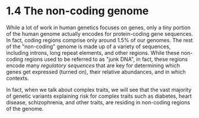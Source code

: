 # 1.4 The non-coding genome

While a lot of work in human genetics focuses on genes, only a tiny portion of the human genome actually encodes for protein-coding gene sequences. In fact, coding regions comprise only around 1.5% of our genomes. The rest of the "non-coding" genome is made up of a variety of sequences, including introns, long repeat elements, and other regions. While these non-coding regions used to be referred to as "junk DNA", in fact, these regions encode many *regulatory sequences* that are key for determining which genes get expressed (turned on), their relative abundances, and in which contexts. 

In fact, when we talk about complex traits, we will see that the vast majority of genetic variants explaining risk for complex traits such as diabetes, heart disease, schizophrenia, and other traits, are residing in non-coding regions of the genome.